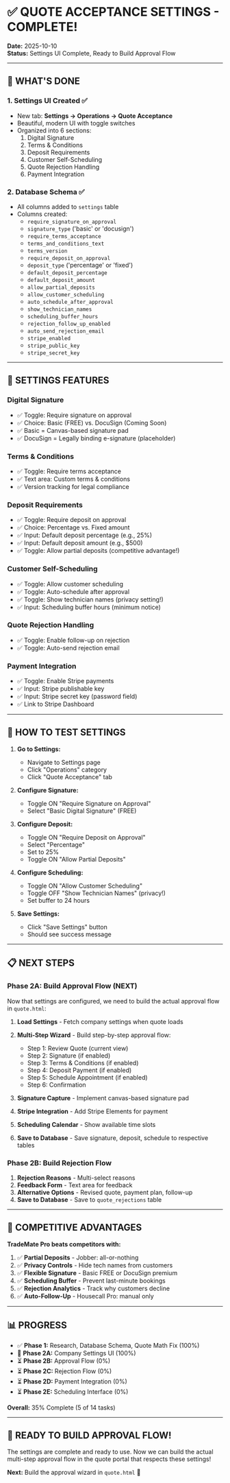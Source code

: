 # ✅ QUOTE ACCEPTANCE SETTINGS - COMPLETE!

**Date:** 2025-10-10  
**Status:** Settings UI Complete, Ready to Build Approval Flow  

---

## 🎉 WHAT'S DONE

### 1. **Settings UI Created** ✅
- New tab: **Settings → Operations → Quote Acceptance**
- Beautiful, modern UI with toggle switches
- Organized into 6 sections:
  1. Digital Signature
  2. Terms & Conditions
  3. Deposit Requirements
  4. Customer Self-Scheduling
  5. Quote Rejection Handling
  6. Payment Integration

### 2. **Database Schema** ✅
- All columns added to `settings` table
- Columns created:
  - `require_signature_on_approval`
  - `signature_type` ('basic' or 'docusign')
  - `require_terms_acceptance`
  - `terms_and_conditions_text`
  - `terms_version`
  - `require_deposit_on_approval`
  - `deposit_type` ('percentage' or 'fixed')
  - `default_deposit_percentage`
  - `default_deposit_amount`
  - `allow_partial_deposits`
  - `allow_customer_scheduling`
  - `auto_schedule_after_approval`
  - `show_technician_names`
  - `scheduling_buffer_hours`
  - `rejection_follow_up_enabled`
  - `auto_send_rejection_email`
  - `stripe_enabled`
  - `stripe_public_key`
  - `stripe_secret_key`

---

## 🎯 SETTINGS FEATURES

### **Digital Signature**
- ✅ Toggle: Require signature on approval
- ✅ Choice: Basic (FREE) vs. DocuSign (Coming Soon)
- ✅ Basic = Canvas-based signature pad
- ✅ DocuSign = Legally binding e-signature (placeholder)

### **Terms & Conditions**
- ✅ Toggle: Require terms acceptance
- ✅ Text area: Custom terms & conditions
- ✅ Version tracking for legal compliance

### **Deposit Requirements**
- ✅ Toggle: Require deposit on approval
- ✅ Choice: Percentage vs. Fixed amount
- ✅ Input: Default deposit percentage (e.g., 25%)
- ✅ Input: Default deposit amount (e.g., $500)
- ✅ Toggle: Allow partial deposits (competitive advantage!)

### **Customer Self-Scheduling**
- ✅ Toggle: Allow customer scheduling
- ✅ Toggle: Auto-schedule after approval
- ✅ Toggle: Show technician names (privacy setting!)
- ✅ Input: Scheduling buffer hours (minimum notice)

### **Quote Rejection Handling**
- ✅ Toggle: Enable follow-up on rejection
- ✅ Toggle: Auto-send rejection email

### **Payment Integration**
- ✅ Toggle: Enable Stripe payments
- ✅ Input: Stripe publishable key
- ✅ Input: Stripe secret key (password field)
- ✅ Link to Stripe Dashboard

---

## 🧪 HOW TO TEST SETTINGS

1. **Go to Settings:**
   - Navigate to Settings page
   - Click "Operations" category
   - Click "Quote Acceptance" tab

2. **Configure Signature:**
   - Toggle ON "Require Signature on Approval"
   - Select "Basic Digital Signature" (FREE)

3. **Configure Deposit:**
   - Toggle ON "Require Deposit on Approval"
   - Select "Percentage"
   - Set to 25%
   - Toggle ON "Allow Partial Deposits"

4. **Configure Scheduling:**
   - Toggle ON "Allow Customer Scheduling"
   - Toggle OFF "Show Technician Names" (privacy!)
   - Set buffer to 24 hours

5. **Save Settings:**
   - Click "Save Settings" button
   - Should see success message

---

## 📋 NEXT STEPS

### **Phase 2A: Build Approval Flow** (NEXT)
Now that settings are configured, we need to build the actual approval flow in `quote.html`:

1. **Load Settings** - Fetch company settings when quote loads
2. **Multi-Step Wizard** - Build step-by-step approval flow:
   - Step 1: Review Quote (current view)
   - Step 2: Signature (if enabled)
   - Step 3: Terms & Conditions (if enabled)
   - Step 4: Deposit Payment (if enabled)
   - Step 5: Schedule Appointment (if enabled)
   - Step 6: Confirmation

3. **Signature Capture** - Implement canvas-based signature pad
4. **Stripe Integration** - Add Stripe Elements for payment
5. **Scheduling Calendar** - Show available time slots
6. **Save to Database** - Save signature, deposit, schedule to respective tables

### **Phase 2B: Build Rejection Flow**
1. **Rejection Reasons** - Multi-select reasons
2. **Feedback Form** - Text area for feedback
3. **Alternative Options** - Revised quote, payment plan, follow-up
4. **Save to Database** - Save to `quote_rejections` table

---

## 🎨 COMPETITIVE ADVANTAGES

**TradeMate Pro beats competitors with:**

1. ✅ **Partial Deposits** - Jobber: all-or-nothing
2. ✅ **Privacy Controls** - Hide tech names from customers
3. ✅ **Flexible Signature** - Basic FREE or DocuSign premium
4. ✅ **Scheduling Buffer** - Prevent last-minute bookings
5. ✅ **Rejection Analytics** - Track why customers decline
6. ✅ **Auto-Follow-Up** - Housecall Pro: manual only

---

## 📊 PROGRESS

- ✅ **Phase 1:** Research, Database Schema, Quote Math Fix (100%)
- 🔄 **Phase 2A:** Company Settings UI (100%)
- ⏳ **Phase 2B:** Approval Flow (0%)
- ⏳ **Phase 2C:** Rejection Flow (0%)
- ⏳ **Phase 2D:** Payment Integration (0%)
- ⏳ **Phase 2E:** Scheduling Interface (0%)

**Overall:** 35% Complete (5 of 14 tasks)

---

## 🚀 READY TO BUILD APPROVAL FLOW!

The settings are complete and ready to use. Now we can build the actual multi-step approval flow in the quote portal that respects these settings!

**Next:** Build the approval wizard in `quote.html` 🎯


